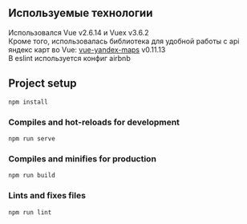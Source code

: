 ## Используемые технологии
Использовался Vue v2.6.14 и Vuex v3.6.2  
Кроме того, использовалась библиотека для удобной работы с api яндекс карт во Vue: [vue-yandex-maps](https://vue-yandex-maps.github.io/) v0.11.13  
В eslint используется конфиг airbnb

## Project setup
```
npm install
```

### Compiles and hot-reloads for development
```
npm run serve
```

### Compiles and minifies for production
```
npm run build
```

### Lints and fixes files
```
npm run lint
```